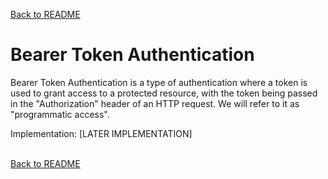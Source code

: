 [Back to README](../../README.md)

# Bearer Token Authentication

Bearer Token Authentication is a type of authentication where a token is used to grant access to a protected resource, with the token being passed in the "Authorization" header of an HTTP request. We will refer to it as "programmatic access".

Implementation: [LATER IMPLEMENTATION]

<br/>[Back to README](../../README.md)